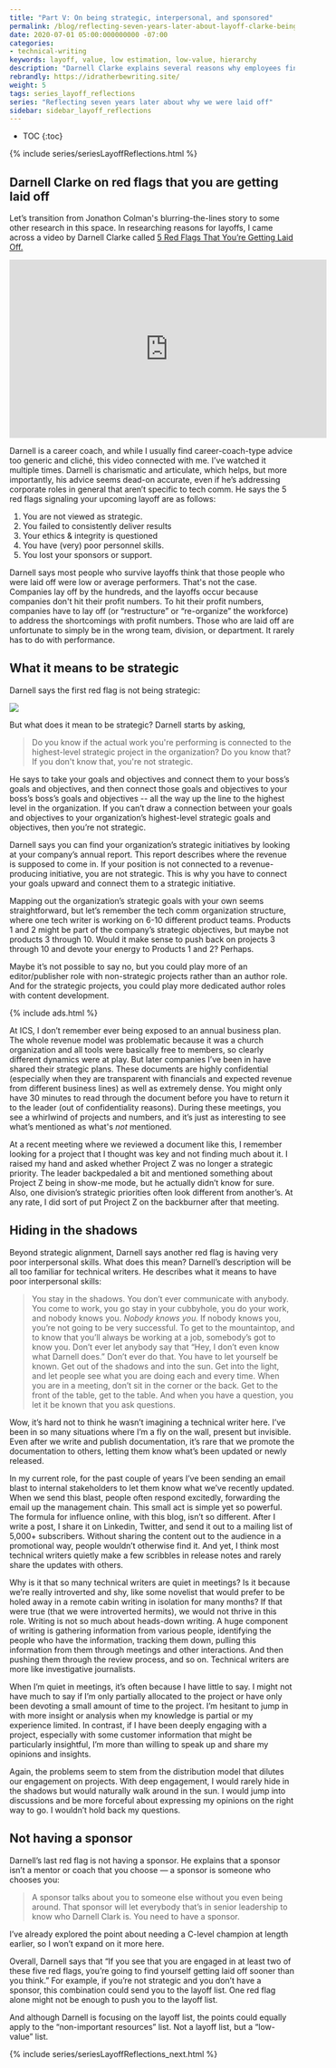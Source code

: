 ```yaml
---
title: "Part V: On being strategic, interpersonal, and sponsored"
permalink: /blog/reflecting-seven-years-later-about-layoff-clarke-being-strategic/
date: 2020-07-01 05:00:000000000 -07:00
categories:
- technical-writing
keywords: layoff, value, low estimation, low-value, hierarchy
description: "Darnell Clarke explains several reasons why employees find themselves on a layoff list. Some of the reasons include not being strategic, not being interpersonal (staying in the shadows), and not having a sponsor. <i>(Note: This post is divided up into six parts &mdash; see the navigation in the left sidebar or use the embedded menus.)</i>"
rebrandly: https://idratherbewriting.site/
weight: 5
tags: series_layoff_reflections
series: "Reflecting seven years later about why we were laid off"
sidebar: sidebar_layoff_reflections
---
```


* TOC
{:toc}

{% include series/seriesLayoffReflections.html %}

## Darnell Clarke on red flags that you are getting laid off

Let’s transition from Jonathon Colman's blurring-the-lines story to some other research in this space. In researching reasons for layoffs, I came across a video by Darnell Clarke called [5 Red Flags That You’re Getting Laid Off.](https://www.youtube.com/watch?v=NU82Rd9vc78)

<iframe width="560" height="315" src="https://www.youtube.com/embed/NU82Rd9vc78" frameborder="0" allow="accelerometer; autoplay; encrypted-media; gyroscope; picture-in-picture" allowfullscreen></iframe>

Darnell is a career coach, and while I usually find career-coach-type advice too generic and cliché, this video connected with me. I’ve watched it multiple times. Darnell is charismatic and articulate, which helps, but more importantly, his advice seems dead-on accurate, even if he’s addressing corporate roles in general that aren’t specific to tech comm. He says the 5 red flags signaling your upcoming layoff are as follows:

1. You are not viewed as strategic.
2. You failed to consistently deliver results
3. Your ethics & integrity is questioned
4. You have (very) poor personnel skills.
5. You lost your sponsors or support.

Darnell says most people who survive layoffs think that those people who were laid off were low or average performers. That's not the case. Companies lay off by the hundreds, and the layoffs occur because companies don't hit their profit numbers. To hit their profit numbers, companies have to lay off (or “restructure” or “re-organize” the workforce) to address the shortcomings with profit numbers. Those who are laid off are unfortunate to simply be in the wrong team, division, or department. It rarely has to do with performance.

## What it means to be strategic

Darnell says the first red flag is not being strategic:

<a href="https://www.youtube.com/embed/NU82Rd9vc78"><img src="{{site.media}}/darnell_strategic.png" /></a>

But what does it mean to be strategic? Darnell starts by asking,

> Do you know if the actual work you're performing is connected to the highest-level strategic project in the organization? Do you know that? If you don't know that, you're not strategic.

He says to take your goals and objectives and connect them to your boss’s goals and objectives, and then connect those goals and objectives to your boss’s boss’s goals and objectives -- all the way up the line to the highest level in the organization. If you can’t draw a connection between your goals and objectives to your organization’s highest-level strategic goals and objectives, then you’re not strategic.

Darnell says you can find your organization’s strategic initiatives by looking at your company’s annual report. This report describes where the revenue is supposed to come in. If your position is not connected to a revenue-producing initiative, you are not strategic. This is why you have to connect your goals upward and connect them to a strategic initiative.

Mapping out the organization’s strategic goals with your own seems straightforward, but let’s remember the tech comm organization structure, where one tech writer is working on 6-10 different product teams. Products 1 and 2 might be part of the company’s strategic objectives, but maybe not products 3 through 10. Would it make sense to push back on projects 3 through 10 and devote your energy to Products 1 and 2? Perhaps.

Maybe it’s not possible to say no, but you could play more of an editor/publisher role with non-strategic projects rather than an author role. And for the strategic projects, you could play more dedicated author roles with content development.

{% include ads.html %}

At ICS, I don’t remember ever being exposed to an annual business plan. The whole revenue model was problematic because it was a church organization and all tools were basically free to members, so clearly different dynamics were at play. But later companies I’ve been in have shared their strategic plans. These documents are highly confidential (especially when they are transparent with financials and expected revenue from different business lines) as well as extremely dense. You might only have 30 minutes to read through the document before you have to return it to the leader (out of confidentiality reasons). During these meetings, you see a whirlwind of projects and numbers, and it’s just as interesting to see what’s mentioned as what's *not* mentioned.

At a recent meeting where we reviewed a document like this, I remember looking for a project that I thought was key and not finding much about it. I raised my hand and asked whether Project Z was no longer a strategic priority. The leader backpedaled a bit and mentioned something about Project Z being in show-me mode, but he actually didn’t know for sure. Also, one division’s strategic priorities often look different from another’s. At any rate, I did sort of put Project Z on the backburner after that meeting.

## Hiding in the shadows

Beyond strategic alignment, Darnell says another red flag is having very poor interpersonal skills. What does this mean? Darnell’s description will be all too familiar for technical writers. He describes what it means to have poor interpersonal skills:

> You stay in the shadows. You don’t ever communicate with anybody. You come to work, you go stay in your cubbyhole, you do your work, and nobody knows you. _Nobody knows you._ If nobody knows you, you’re not going to be very successful. To get to the mountaintop, and to know that you’ll always be working at a job, somebody’s got to know you. Don’t ever let anybody say that “Hey, I don’t even know what Darnell does.” Don’t ever do that. You have to let yourself be known. Get out of the shadows and into the sun. Get into the light, and let people see what you are doing each and every time. When you are in a meeting, don’t sit in the corner or the back. Get to the front of the table, get to the table. And when you have a question, you let it be known that you ask questions.

Wow, it’s hard not to think he wasn’t imagining a technical writer here. I’ve been in so many situations where I’m a fly on the wall, present but invisible. Even after we write and publish documentation, it’s rare that we promote the documentation to others, letting them know what’s been updated or newly released.

In my current role, for the past couple of years I’ve been sending an email blast to internal stakeholders to let them know what we’ve recently updated. When we send this blast, people often respond excitedly, forwarding the email up the management chain. This small act is simple yet so powerful. The formula for influence online, with this blog, isn’t so different. After I write a post, I share it on Linkedin, Twitter, and send it out to a mailing list of 5,000+ subscribers. Without sharing the content out to the audience in a promotional way, people wouldn’t otherwise find it. And yet, I think most technical writers quietly make a few scribbles in release notes and rarely share the updates with others.

Why is it that so many technical writers are quiet in meetings? Is it because we’re really introverted and shy, like some novelist that would prefer to be holed away in a remote cabin writing in isolation for many months? If that were true (that we were introverted hermits), we would not thrive in this role. Writing is not so much about heads-down writing. A huge component of writing is gathering information from various people, identifying the people who have the information, tracking them down, pulling this information from them through meetings and other interactions. And then pushing them through the review process, and so on. Technical writers are more like investigative journalists.

When I’m quiet in meetings, it’s often because I have little to say. I might not have much to say if I’m only partially allocated to the project or have only been devoting a small amount of time to the project. I’m hesitant to jump in with more insight or analysis when my knowledge is partial or my experience limited. In contrast, if I have been deeply engaging with a project, especially with some customer information that might be particularly insightful, I’m more than willing to speak up and share my opinions and insights.

Again, the problems seem to stem from the distribution model that dilutes our engagement on projects. With deep engagement, I would rarely hide in the shadows but would  naturally walk around in the sun. I would jump into discussions and be more forceful about expressing my opinions on the right way to go. I wouldn’t hold back my questions.

## Not having a sponsor

Darnell’s last red flag is not having a sponsor. He explains that a sponsor isn’t a mentor or coach that you choose &mdash; a sponsor is someone who chooses you:

> A sponsor talks about you to someone else without you even being around. That sponsor will let everybody that’s in senior leadership to know who Darnell Clark is. You need to have a sponsor.

I’ve already explored the point about needing a C-level champion at length earlier, so I won’t expand on it more here.

Overall, Darnell says that “If you see that you are engaged in at least two of these five red flags, you’re going to find yourself getting laid off sooner than you think.” For example, if you’re not strategic and you don’t have a sponsor, this combination could send you to the layoff list. One red flag alone might not be enough to push you to the layoff list.

And although Darnell is focusing on the layoff list, the points could equally apply to the “non-important resources” list. Not a layoff list, but a “low-value” list.

{% include series/seriesLayoffReflections_next.html %}
